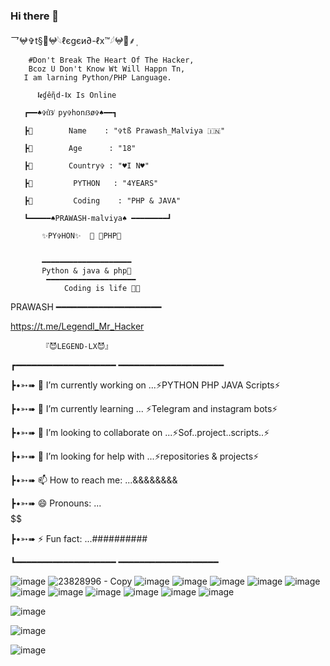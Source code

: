 
### Hi there 👋

<!--
**LEGEND-LX/LEGEND-lx** is a ✨ _special_ ✨ repository because its `README.md` (this file) appears on your GitHub profile.

Here are some ideas to get you started:

-                         🔭 I’m currently working on ...PYTHON PHP JAVA Scripts 

-                                           🌱 I’m currently learning ... PYTHON & PHP & JAVA 

-               👯 I’m looking to collaborate on ...

-                     🤔 I’m looking for help with ... LEGEND-OS

-               🤔 I’m looking for help with ... LEGEND-OS

-             📫 How to reach me: ...

-                        😄 Pronouns: ...
 
-                   ⚡ Fun fact: ...
  


         -->乛𖤍✞︎t§🔱𖤍𓆩ℓєgєи∂-ℓx™𓆪𖤍🔱⸙‌ٖٖٖ

        #Don't Break The Heart Of The Hacker,
        Bcoz U Don't Know Wt Will Happn Tn,
       I am larning Python/PHP Language.

          𝖑𝖊ɠêɳ̃d-𝖑x 𝙸𝚜 𝙾𝚗𝚕𝚒𝚗𝚎

       ┏━━♠️✞t͛ẞ̸ py✞honẞø✞♠️━━┓
                                                              
       ┣🌷        Name    : "✞tß Prawash_Malviya 🇮🇳"
                                                              
       ┣🌷        Age      : "18"
                                                              
       ┣🌷        Country✞ : "♥I N♥️"
                                                              
       ┣🌷         PYTHON   : "4YEARS"
                                                              
       ┣🌷         Coding    : "PHP & JAVA"
                                                  
       ┗━━━━━♠PRAWASH-malviya♠️ ━━━━━━━━┛
                                                              
           ✨PY✞HON✨  🔹 📜PHP📜 
                                                                                                                         
                                                                                                                                              
           ━━━━━━━━━━━━━━━━━━━━  
           Python & java & php💖
            ━━━━━━━━━━━━━━━━━━━━
                Coding is life 💝🖤


                                                                       
 PRAWASH
  ━━━━━━━━━━━━━━━━━━━━

https://t.me/Legendl_Mr_Hacker
                                                                           
           『😈LEGEND-LX😈』
┏━━━━━━━━━━━━━━━━━━━ ━━━━━━━━━━━━━━━━━━━━
                                                                       
┣•➳➠ 🔭 I’m currently working on ...⚡PYTHON PHP JAVA Scripts⚡
                                                                      
┣•➳➠ 🌱 I’m currently learning ... ⚡Telegram and instagram bots⚡
                                                                      
┣•➳➠ 👯 I’m looking to collaborate on ...⚡Sof..project..scripts..⚡
                                                                       
┣•➳➠ 🤔 I’m looking for help with ...⚡repositories & projects⚡
                                                                       
┣•➳➠ 📫 How to reach me: ...&&&&&&&&
                                                                      
┣•➳➠ 😄 Pronouns: ...$$$$$$$$$$
                                                                       
┣•➳➠ ⚡ Fun fact: ...##########
                                                                     
┗━━━━━━━━━━━━━━━━━━━ ━━━━━━━━━━━━━━━━━━━
 
 
 ![image](https://user-images.githubusercontent.com/87700009/133560780-0b124404-c06b-4588-8fd7-8a252b865338.png)
 ![23828996 - Copy](https://user-images.githubusercontent.com/87700009/132297993-586a4f2d-741c-4eff-8f43-9d5ce8978127.jpg)
 ![image](https://user-images.githubusercontent.com/87700009/133559934-d17c2c74-3507-43f7-8fa5-acf2a423993e.png)
 ![image](https://user-images.githubusercontent.com/87700009/133559990-894ac3fb-c7dd-4124-b9f5-8e8cb4ac936a.png)
 ![image](https://user-images.githubusercontent.com/87700009/133560007-abc6fe47-3780-4236-8a7e-9bad70075499.png)
 ![image](https://user-images.githubusercontent.com/87700009/133560031-e2fa94f5-451f-4b64-a383-11b7038a29e1.png)
![image](https://user-images.githubusercontent.com/87700009/133560082-78957753-cf91-4352-a44b-8e976b8a3f54.png)
![image](https://user-images.githubusercontent.com/87700009/133560586-8e4e3a0d-e817-4c50-bb65-25d92d6dab13.png)
![image](https://user-images.githubusercontent.com/87700009/133560146-ad26f1d2-5b3a-4fab-bf55-6bf089e5591b.png)
![image](https://user-images.githubusercontent.com/87700009/133560204-5c0ce9ad-6ee9-40a6-9f53-ff3f102fc4f8.png)
![image](https://user-images.githubusercontent.com/87700009/133560259-68b47181-534a-41cf-9e99-5c4b633a9d9d.png)
![image](https://user-images.githubusercontent.com/87700009/133560325-11b7af67-cb0d-4b54-8667-97d22dd22c2a.png)
![image](https://user-images.githubusercontent.com/87700009/133560500-f0e99c87-4900-435f-bbd0-4786fde28ac5.png)

![image](https://user-images.githubusercontent.com/87700009/133560365-0e23ac0d-5a8d-47c9-a6d8-74bc024ba947.png)

 ![image](https://user-images.githubusercontent.com/87700009/133560527-8bdaddc1-1b08-4ac9-80e7-6c29b277b364.png)
 
![image](https://user-images.githubusercontent.com/87700009/133560708-e9e98408-1a46-4e06-8efb-c6efd5c68c30.png)

